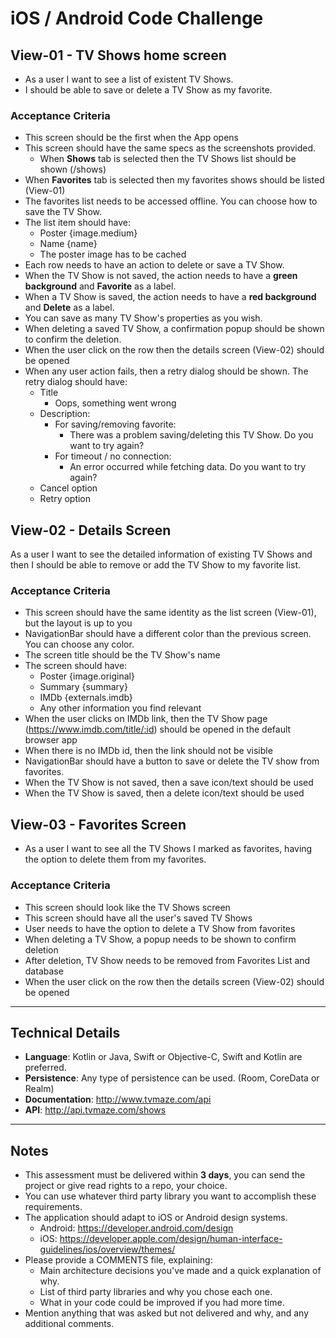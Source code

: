 # iOS / Android Code Challenge
## View-01 - TV Shows home screen    

- As a user I want to see a list of existent TV Shows. 
- I should be able to save or delete a TV Show as my favorite.

### Acceptance Criteria  

- This screen should be the first when the App opens
- This screen should have the same specs as the screenshots provided.	
  - When **Shows** tab is selected then the TV Shows list should be shown (/shows)
- When **Favorites** tab is selected then my favorites shows should be listed (View-01)
- The favorites list needs to be accessed offline. You can choose how to save the TV Show.
- The list item should have:
  - Poster {image.medium}
  - Name {name}
  - The poster image has to be cached
- Each row needs to have an action to delete or save a TV Show.
- When the TV Show is not saved, the action needs to have a **green background** and **Favorite** as a label.
- When a TV Show is saved, the action needs to have a **red background** and **Delete** as a label.
- You can save as many TV Show's properties as you wish.
- When deleting a saved TV Show, a confirmation popup should be shown to confirm the deletion.
- When the user click on the row then the details screen (View-02) should be opened
- When any user action fails, then a retry dialog should be shown. The retry dialog should have:
  - Title
    - Oops, something went wrong
  - Description:
    - For saving/removing favorite:
      - There was a problem saving/deleting this TV Show. Do you want to try again?
    - For timeout / no connection:
      - An error occurred while fetching data. Do you want to try again?
  - Cancel option
  - Retry option

## View-02 - Details Screen  

As a user I want to see the detailed information of existing TV Shows and then I should be able to remove or add the TV Show to my favorite list.

### Acceptance Criteria  

- This screen should have the same identity as the list screen (View-01), but the layout is up to you
- NavigationBar should have a different color than the previous screen. You can choose any color.
- The screen title should be the TV Show's name
- The screen should have:
  - Poster {image.original}
  - Summary {summary}
  - IMDb {externals.imdb}
  - Any other information you find relevant
- When the user clicks on IMDb link, then the TV Show page (https://www.imdb.com/title/:id) should be opened in the default browser app
- When there is no IMDb id, then the link should not be visible
- NavigationBar should have a button to save or delete the TV show from favorites.
- When the TV Show is not saved, then a save icon/text should be used
- When the TV Show is saved, then a delete icon/text should be used

## View-03 - Favorites Screen  

- As a user I want to see all the TV Shows I marked as favorites, having the option to delete them from my favorites.

### Acceptance Criteria

- This screen should look like the TV Shows screen
- This screen should have all the user's saved TV Shows
- User needs to have the option to delete a TV Show from favorites
- When deleting a TV Show, a popup needs to be shown to confirm deletion
- After deletion, TV Show needs to be removed from Favorites List and database
- When the user click on the row then the details screen (View-02) should be opened

---

## Technical Details

- **Language**: Kotlin or Java, Swift or Objective-C, Swift and Kotlin are preferred.
- **Persistence**: Any type of persistence can be used. (Room, CoreData or Realm)
- **Documentation**: http://www.tvmaze.com/api
- **API**: http://api.tvmaze.com/shows

--- 

## Notes

- This assessment must be delivered within **3 days**, you can send the project or give read rights to a repo, your choice.
- You can use whatever third party library you want to accomplish these requirements.
- The application should adapt to iOS or Android design systems.
  - Android: https://developer.android.com/design
  - iOS: https://developer.apple.com/design/human-interface-guidelines/ios/overview/themes/
- Please provide a COMMENTS file, explaining:
  - Main architecture decisions you've made and a quick explanation of why.
  - List of third party libraries and why you chose each one.
  - What in your code could be improved if you had more time.
- Mention anything that was asked but not delivered and why, and any additional comments.
